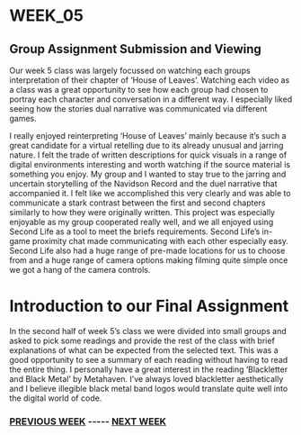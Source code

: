 # WEEK_05

## Group Assignment Submission and Viewing
Our week 5 class was largely focussed on watching each groups interpretation of their chapter of ‘House of Leaves’. Watching each video as a class was a great opportunity to see how each group had chosen to portray each character and conversation in a different way. I especially liked seeing how the stories dual narrative was communicated via different games. 

I really enjoyed reinterpreting ‘House of Leaves’ mainly because it’s such a great candidate for a virtual retelling due to its already unusual and jarring nature. I felt the trade of written descriptions for quick visuals in a range of digital environments interesting and worth watching if the source material is something you enjoy. My group and I wanted to stay true to the jarring and uncertain storytelling of the Navidson Record and the duel narrative that accompanied it. I felt like we accomplished this very clearly and was able to communicate a stark contrast between the first and second chapters similarly to how they were originally written. This project was especially enjoyable as my group cooperated really well, and we all enjoyed using Second Life as a tool to meet the briefs requirements. Second Life’s in-game proximity chat made communicating with each other especially easy. Second Life also had a huge range of pre-made locations for us to choose from and a huge range of camera options making filming quite simple once we got a hang of the camera controls. 

# Introduction to our Final Assignment
In the second half of week 5’s class we were divided into small groups and asked to pick some readings and provide the rest of the class with brief explanations of what can be expected from the selected text. This was a good opportunity to see a summary of each reading without having to read the entire thing. I personally have a great interest in the reading ‘Blackletter and Black Metal’ by Metahaven. I’ve always loved blackletter aesthetically and I believe illegible black metal band logos would translate quite well into the digital world of code.


### [PREVIOUS WEEK](https://TajHealy.github.io/CodeWords/week_04/) ----- [NEXT WEEK](https://TajHealy.github.io/CodeWords/week_06/) 
